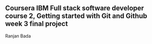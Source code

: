 ## Coursera IBM Full stack software developer course 2, Getting started with Git and Github week 3 final project


Ranjan Bada
